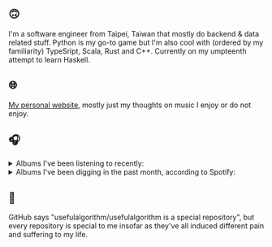 ## 🙃

I'm a software engineer from Taipei, Taiwan that mostly do backend & data related stuff. Python is my go-to game but I'm also cool with (ordered by my familiarity) TypeSript, Scala, Rust and C++. Currently on my umpteenth attempt to learn Haskell.

## 🌐

[My personal website](https://usefulalgorithm.github.io/), mostly just my thoughts on music I enjoy or do not enjoy.

## 🎧

<details>
<summary>Albums I've been listening to recently:</summary>

- _Gift Songs_, by Jefre Cantu-Ledesma
- _A Primer of Holy Words_, by Thou
- _IOX_, by LA Timpa
- _Genuine Dexterity_, by Kenny Segal, K-The-I???
- _Pruning_, by Memotone
- _(What's The Story) Morning Glory? [Remastered]_, by Oasis
- _Romance in the Age of Adaptive Feedback_, by Unspecified Enemies
- _THE BOOK 2_, by YOASOBI
- _THE BOOK_, by YOASOBI
- _歪曲_, by Shing02

</details>

<details>
<summary>Albums I've been digging in the past month, according to Spotify:</summary>

- _Only Good Dreams for Me_, by Zaumne
- _第八作品集『無題』_, by downy
- _如果每天都可以 happy happy 誰想要sad:＊- 合作的秘密_, by 陳嫺靜
- _End of the Middle_, by Richard Dawson
- _Genuine Dexterity_, by Kenny Segal, K-The-I???
- _Gift Songs_, by Jefre Cantu-Ledesma
- _Halo On The Inside_, by Circuit des Yeux
- _Decide Which Way The Eyes Are Looking_, by Lina Tullgren
- _This Is the Album of a Band Called Adebisi Shank_, by Adebisi Shank
- _(What's The Story) Morning Glory? [Remastered]_, by Oasis
- _Cowards_, by Squid
- _Dead Channel Sky_, by clipping.
- _Exivious_, by Exivious

</details>

## 💬

GitHub says "usefulalgorithm/usefulalgorithm is a special repository", but every repository is special to me insofar as they've all induced different pain and suffering to my life.